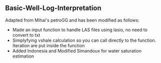 ## Basic-Well-Log-Interpretation

Adapted from Mihai's petroGG and has been modified as follows:
- Made an input function to handle LAS files using lasio, no need to convert to txt
- Simplyfying vshale calculation so you can call directly to the function. Iteration are put inside the function
- Added Indonesia and Modified Simandoux for water saturation estimation
